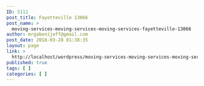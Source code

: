 ```yaml
---
ID: 5111
post_title: Fayetteville 13066
post_name: >
  moving-services-moving-services-moving-services-fayetteville-13066
author: mrgabonijeff@gmail.com
post_date: 2018-03-28 01:38:35
layout: page
link: >
  http://localhost/wordpress/moving-services-moving-services-moving-services-fayetteville-13066/
published: true
tags: [ ]
categories: [ ]
---
```

